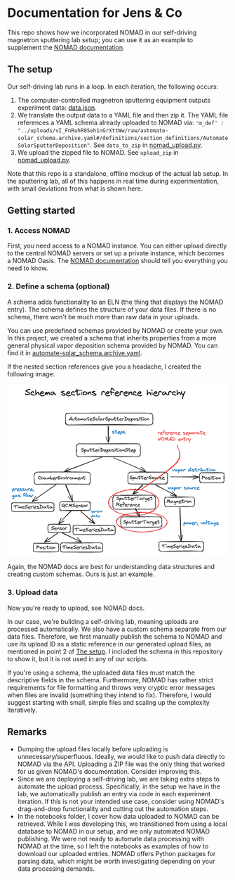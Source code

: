 # Documentation for Jens & Co

This repo shows how we incorporated NOMAD in our self-driving magnetron sputtering lab setup; you can use it as an example to supplement the [NOMAD documentation](https://link-url-here.org](https://nomad-lab.eu/prod/v1/staging/docs/)).


## The setup

Our self-driving lab runs in a loop. In each iteration, the following occurs:

1. The computer-controlled magnetron sputtering equipment outputs experiment data: [data.json](data/data.json).
2. We translate the output data to a YAML file and then zip it. The YAML file references a YAML schema already uploaded to NOMAD via: 
`'m_def' : "../uploads/vI_FnRuhR8Seh1nGrXttWw/raw/automate-solar_schema.archive.yaml#/definitions/section_definitions/AutomateSolarSputterDeposition"`.
See `data_to_zip` in [nomad_upload.py](nomad_upload.py).
3. We upload the zipped file to NOMAD. See `upload_zip` in [nomad_upload.py](nomad_upload.py).


Note that this repo is a standalone, offline mockup of the actual lab setup. In the sputtering lab, all of this happens in real time during experimentation, with small deviations from what is shown here. 


## Getting started

### 1. Access NOMAD

First, you need access to a NOMAD instance. You can either upload directly to the central NOMAD servers or set up a private instance, which becomes a NOMAD Oasis. 
The [NOMAD documentation](https://link-url-here.org](https://nomad-lab.eu/prod/v1/staging/docs/)) should tell you everything you need to know.

### 2. Define a schema (optional)

A schema adds functionality to an ELN (the thing that displays the NOMAD entry). The schema defines the structure of your data files. If there is no schema, there won't be much more than raw data in your uploads.

You can use predefined schemas provided by NOMAD or create your own. In this project, we created a schema that inherits properties from a more general physical vapor deposition schema provided by NOMAD. 
You can find it in [automate-solar_schema.archive.yaml](schema/automate-solar_schema.archive.yaml). 

If the nested section references give you a headache, I created the following image:

<p align="center">
  <img src="doc/hierarchy.png" />
</p>


Again, the NOMAD docs are best for understanding data structures and creating custom schemas. Ours is just an example.

### 3. Upload data

Now you're ready to upload, see NOMAD docs.

In our case, we're building a self-driving lab, meaning uploads are processed automatically. We also have a custom schema separate from our data files. 
Therefore, we first manually publish the schema to NOMAD and use its upload ID as a static reference in our generated upload files, as mentioned in point 2 of [The setup](#the-setup).
I included the schema in this repository to show it, but it is not used in any of our scripts.

If you're using a schema, the uploaded data files must match the descriptive fields in the schema. Furthermore, NOMAD has rather strict requirements for file formatting and throws very cryptic error messages
when files are invalid (something they intend to fix). Therefore, I would suggest starting with small, simple files and scaling up the complexity iteratively.

## Remarks
- Dumping the upload files locally before uploading is unnecessary/superfluous. Ideally, we would like to push data directly to NOMAD via the API. Uploading a ZIP file
was the only thing that worked for us given NOMAD's documentation. Consider improving this.
- Since we are deploying a self-driving lab, we are taking extra steps to automate the upload process. Specifically, in the setup we have in the lab, we automatically publish an entry via code in each experiment iteration.
If this is not your intended use case, consider using NOMAD's drag-and-drop functionality and cutting out the automation steps.
- In the notebooks folder, I cover how data uploaded to NOMAD can be retrieved. While I was developing this, we transitioned from using a local database to NOMAD in our setup, and we only automated NOMAD publishing.
We were not ready to automate data processing with NOMAD at the time, so I left the notebooks as examples of how to download our uploaded entries.
NOMAD offers Python packages for parsing data, which might be worth investigating depending on your data processing demands.





